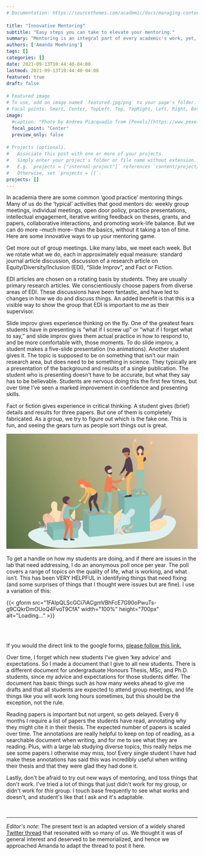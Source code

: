 ```yaml
---
# Documentation: https://sourcethemes.com/academic/docs/managing-content/

title: "Innovative Mentoring"
subtitle: "Easy steps you can take to elevate your mentoring."
summary: "Mentoring is an integral part of every academic's work, yet, we are still learning how we can be better towards our mentees. In this piece, Amanda walks us through what she learned works for both mentors and mentees."
authors: ['Amanda Moehring']
tags: []
categories: []
date: 2021-09-13T10:44:40-04:00
lastmod: 2021-09-13T10:44:40-04:00
featured: true
draft: false

# Featured image
# To use, add an image named `featured.jpg/png` to your page's folder.
# Focal points: Smart, Center, TopLeft, Top, TopRight, Left, Right, BottomLeft, Bottom, BottomRight.
image:
  #caption: "Photo by Andrea Piacquadio from [Pexels](https://www.pexels.com/photo/happy-ethnic-woman-sitting-at-table-with-laptop-3769021/)"
  focal_point: "Center"
  preview_only: false

# Projects (optional).
#   Associate this post with one or more of your projects.
#   Simply enter your project's folder or file name without extension.
#   E.g. `projects = ["internal-project"]` references `content/project/deep-learning/index.md`.
#   Otherwise, set `projects = []`.
projects: []
---
```


In academia there are some common ‘good practice’ mentoring things. Many of us do the ‘typical’ activities that good mentors do: weekly group meetings, individual meetings, open door policy, practice presentations, intellectual engagement, iterative writing feedback on theses, grants, and papers, collaborative interactions, and promoting work-life balance. But we can do more –much more– than the basics, without it taking a ton of time. Here are some innovative ways to up your mentoring game.

Get more out of group meetings. Like many labs, we meet each week. But we rotate what we do, each in approximately equal measure: standard journal article discussion, discussion of a research article on Equity/Diversity/Inclusion (EDI), “Slide Improv”, and Fact or Fiction.

EDI articles are chosen on a rotating basis by students. They are usually primary research articles. We conscientiously choose papers from diverse areas of EDI. These discussions have been fantastic, and have led to changes in how we do and discuss things. An added benefit is that this is a visible way to show the group that EDI is important to me as their supervisor.

Slide improv gives experience thinking on the fly. One of the greatest fears students have in presenting is “what if I screw up” or “what if I forget what to say,” and slide improv gives them actual practice in how to respond to, and be more comfortable with, those moments. To do slide improv, a student makes a five-slide presentation (no animations). Another student gives it. The topic is supposed to be on something that isn’t our main research area, but does need to be something in science. They typically are a presentation of the background and results of a single publication. The student who is presenting doesn’t have to be accurate, but what they say has to be believable. Students are nervous doing this the first few times, but over time I’ve seen a marked improvement in confidence and presenting skills.

Fact or fiction gives experience in critical thinking. A student gives (brief) details and results for three papers. But one of them is completely fabricated. As a group, we try to figure out which is the fake one. This is fun, and seeing the gears turn as people sort things out is great.

![](fig1.webp) 

To get a handle on how my students are doing, and if there are issues in the lab that need addressing, I do an anonymous poll once per year. The poll covers a range of topics on the quality of life, what is working, and what isn’t. This has been VERY HELPFUL in identifying things that need fixing (and some surprises of things that I thought were issues but are fine). I use a variation of this:

{{< gform src="1FAIpQLScGCi7iACgmVBhFcE7G90oPwuTs-g9CQkrDmOUoQ4FvoT9CfA" width="100%" height="700px" alt="Loading..." >}}

<br><br>

If you would the direct link to the google forms, [please follow this link.](https://docs.google.com/forms/d/e/1FAIpQLScGCi7iACgmVBhFcE7G90oPwuTs-g9CQkrDmOUoQ4FvoT9CfA/viewform)

Over time, I forget which new students I’ve given ‘key advice’ and expectations. So I made a document that I give to all new students. There is a different document for undergraduate Honours Thesis, MSc, and Ph.D. students, since my advice and expectations for those students differ. The document has basic things such as how many weeks ahead to give me drafts and that all students are expected to attend group meetings, and life things like you will work long hours sometimes, but this should be the exception, not the rule.

Reading papers is important but not urgent, so gets delayed. Every 6 months I require a list of papers the students have read, annotating why they might cite it in their thesis. The expected number of papers is scaled over time. The annotations are really helpful to keep on top of reading, as a searchable document when writing, and for me to see what they are reading. Plus, with a large lab studying diverse topics, this really helps me see some papers I otherwise may miss, too! Every single student I have had make these annotations has said this was incredibly useful when writing their thesis and that they were glad they had done it.

Lastly, don't be afraid to try out new ways of mentoring, and toss things that don't work. I've tried a lot of things that just didn't work for my group, or didn't work for *this* group. I touch base frequently to see what works and doesn't, and student's like that I ask and it's adaptable.

<br>

----
*Editor's note*: The present text is an adapted version of a widely shared [Twitter thread](https://twitter.com/FlyBehaviour/status/1435285335743864835) that resonated with so many of us. We thought it was of general interest and deserved to be memorialized, and hence we approached Amanda to adapt the thread to post it here.